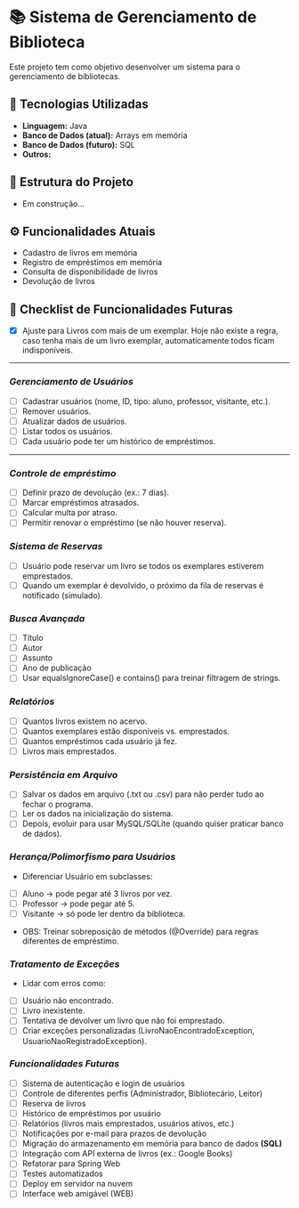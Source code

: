 # 📚 Sistema de Gerenciamento de Biblioteca

Este projeto tem como objetivo desenvolver um sistema para o gerenciamento de bibliotecas.


## 🚀 Tecnologias Utilizadas
- **Linguagem:** Java
- **Banco de Dados (atual):** Arrays em memória
- **Banco de Dados (futuro):** SQL
- **Outros:**


## 📂 Estrutura do Projeto

- Em construção...


## ⚙️ Funcionalidades Atuais
- Cadastro de livros em memória
- Registro de empréstimos em memória
- Consulta de disponibilidade de livros
- Devolução de livros


## 📝 Checklist de Funcionalidades Futuras
- [x] Ajuste para Livros com mais de um exemplar. Hoje não existe a regra, caso tenha mais de um livro exemplar, automaticamente todos ficam indisponíveis.
---
### _Gerenciamento de Usuários_
  - [ ] Cadastrar usuários (nome, ID, tipo: aluno, professor, visitante, etc.).
  - [ ] Remover usuários.
  - [ ] Atualizar dados de usuários.
  - [ ] Listar todos os usuários.
  - [ ] Cada usuário pode ter um histórico de empréstimos.
---
### _Controle de empréstimo_
  - [ ] Definir prazo de devolução (ex.: 7 dias).
  - [ ] Marcar empréstimos atrasados. 
  - [ ] Calcular multa por atraso. 
  - [ ] Permitir renovar o empréstimo (se não houver reserva).

### _Sistema de Reservas_
  - [ ] Usuário pode reservar um livro se todos os exemplares estiverem emprestados.
  - [ ] Quando um exemplar é devolvido, o próximo da fila de reservas é notificado (simulado).
### _Busca Avançada_
  - [ ] Título
  - [ ] Autor
  - [ ] Assunto
  - [ ] Ano de publicação
  - [ ] Usar equalsIgnoreCase() e contains() para treinar filtragem de strings.

### _Relatórios_
  - [ ] Quantos livros existem no acervo.
  - [ ] Quantos exemplares estão disponíveis vs. emprestados. 
  - [ ] Quantos empréstimos cada usuário já fez. 
  - [ ] Livros mais emprestados.

### _Persistência em Arquivo_
  - [ ] Salvar os dados em arquivo (.txt ou .csv) para não perder tudo ao fechar o programa. 
  - [ ] Ler os dados na inicialização do sistema. 
  - [ ] Depois, evoluir para usar MySQL/SQLite (quando quiser praticar banco de dados).
### _Herança/Polimorfismo para Usuários_
  - Diferenciar Usuário em subclasses:
  - [ ] Aluno → pode pegar até 3 livros por vez.
  - [ ] Professor → pode pegar até 5.
  - [ ] Visitante → só pode ler dentro da biblioteca. 
  - OBS: Treinar sobreposição de métodos (@Override) para regras diferentes de empréstimo.

### _Tratamento de Exceções_
- Lidar com erros como:
- [ ] Usuário não encontrado. 
- [ ] Livro inexistente. 
- [ ] Tentativa de devolver um livro que não foi emprestado. 
- [ ] Criar exceções personalizadas (LivroNaoEncontradoException, UsuarioNaoRegistradoException).

### _Funcionalidades Futuras_
- [ ] Sistema de autenticação e login de usuários
- [ ] Controle de diferentes perfis (Administrador, Bibliotecário, Leitor)
- [ ] Reserva de livros
- [ ] Histórico de empréstimos por usuário
- [ ] Relatórios (livros mais emprestados, usuários ativos, etc.)
- [ ] Notificações por e-mail para prazos de devolução
- [ ] Migração do armazenamento em memória para banco de dados **(SQL)**
- [ ] Integração com API externa de livros (ex.: Google Books)
- [ ] Refatorar para Spring Web
- [ ] Testes automatizados
- [ ] Deploy em servidor na nuvem
- [ ] Interface web amigável (WEB)
